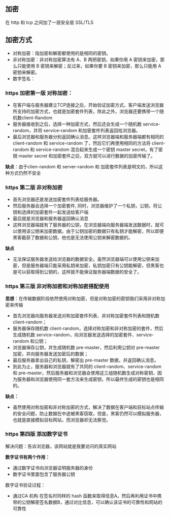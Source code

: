 ## 加密
在 http 和 tcp 之间加了一层安全层 SSL/TLS

## 加密方式
- 对称加密：指加密和解密都使用的是相同的密钥。
- 非对称加密：非对称加密算法有 A、B 两把密钥，如果你用 A 密钥来加密，那么只能使用 B 密钥来解密；反过来，如果你要 B 密钥来加密，那么只能用 A 密钥来解密。
- 数字签名：


### **https 加密第一版 对称加密：**

- 在客户端与服务器建立TCP连接之后，开始验证加密方式，客户端发送浏览器所支持的加密方式，也就是加密套件列表，除此之外，浏览器还要携带一个随机数client-Random
- 服务器接收到之后，选择一种加密方式，然后还会生成一个随机数 service-random，并将 service-random 和加密套件列表返回给浏览器。
- 最后浏览器和服务器分别返回确认消息。这样浏览器端和服务器端都有相同的 client-random 和 service-random 了，然后它们再使用相同的方法将 client-random 和 service-random 混合起来生成一个密钥 master secret，有了密钥 master secret 和加密套件之后，双方就可以进行数据的加密传输了。

**缺点**：由于clien-random 和 server-random 和 加密套件列表是明文的，所以这种方式仍然不安全


### **https 第二版 非对称加密**
- 首先浏览器还是发送加密套件列表给服务器。
- 然后服务器会选择一个加密套件, 同时，浏览器维护了一个私钥，公钥，将公钥和选择的加密套件一起发送给客户端
- 最后就是浏览器和服务器返回确认消息
- 这样浏览器端就有了服务器的公钥，在浏览器端向服务器端发送数据时，就可以使用该公钥来加密数据。由于公钥加密的数据只有私钥才能解密，所以即便黑客截获了数据和公钥，他也是无法使用公钥来解密数据的。

**缺点**
- 无法保证服务器发送给浏览器的数据安全。虽然浏览器端可以使用公钥来加密，但是服务器端只能采用私钥来加密，私钥加密只有公钥能解密，但黑客也是可以获取得到公钥的，这样就不能保证服务器端数据的安全了。


### **https 第三版 非对称加密和对称加密搭配使用**
**思想**：在传输数据阶段依然使用对称加密，但是对称加密的密钥我们采用非对称加密来传输
- 首先浏览器向服务器发送对称加密套件列表、非对称加密套件列表和随机数 client-random；
- 服务器保存随机数 client-random，选择对称加密和非对称加密的套件，然后生成随机数 service-random，向浏览器发送选择的加密套件、service-random 和公钥；
- 浏览器保存公钥，并生成随机数 pre-master，然后利用公钥对 pre-master 加密，并向服务器发送加密后的数据；
- 最后服务器拿出自己的私钥，解密出 pre-master 数据，并返回确认消息。
- 到此为止，服务器和浏览器就有了共同的 client-random、service-random 和 pre-master，然后服务器和浏览器会使用这三组随机数生成对称密钥，因为服务器和浏览器使用同一套方法来生成密钥，所以最终生成的密钥也是相同的。

**缺点：**
- 虽然使用对称加密和非对称加密的方式，解决了数据在客户端和目标站点传输的安全问题，防止数据在中途被黑客窃取，但是，黑客仍然可以模拟服务器，也就是直接模拟目标网站，而浏览器却无法察觉。

### https 第四版 添加数字证书
解决问题：告诉浏览器，该网站就是我要访问的真实网站

**数字证书有两个作用：**
- 通过数字证书向浏览器证明服务器的身份
- 数字证书里面包含了服务器公钥

数字证书验证过程：
- 通过CA 机构 在签名时同样的 hash 函数来取得信息A，然后再利用证书中携带的公钥解密签名数据B，通过对比信息，可以确认该证书的可靠性和网站的可靠性